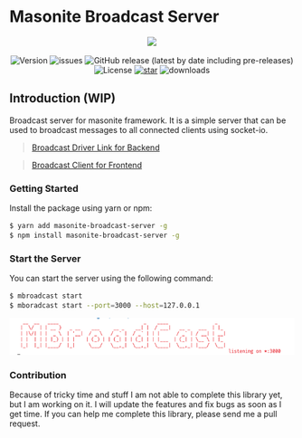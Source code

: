 # Masonite Broadcast Server

<p align="center">
    <img src="https://banners.beyondco.de/Masonite%20Broadcast%20Server.png?theme=light&packageManager=yarn+add&packageName=masonite-broadcast-server&pattern=charlieBrown&style=style_2&description=Broadcast+server+for+masonite+framework.&md=1&showWatermark=1&fontSize=100px&images=adjustments&widths=50&heights=50">
</p>

<p align="center">
  <img alt="Version" src="https://img.shields.io/npm/v/masonite-broadcast-server">
  <img alt="issues" src="https://img.shields.io/github/issues/yubarajshrestha/masonite-broadcast-server">
  <img alt="GitHub release (latest by date including pre-releases)" src="https://img.shields.io/github/v/release/yubarajshrestha/masonite-broadcast-server">
  <img alt="License" src="https://img.shields.io/github/license/yubarajshrestha/masonite-broadcast-server">
  <a href="https://github.com/yubarajshrestha/masonite-permission/stargazers"><img alt="star" src="https://img.shields.io/github/stars/yubarajshrestha/masonite-broadcast-server" /></a>
  <img alt="downloads" src="https://img.shields.io/npm/dm/masonite-broadcast-server" />
</p>

## Introduction (WIP)

Broadcast server for masonite framework. It is a simple server that can be used to broadcast messages to all connected clients using socket-io.

> [Broadcast Driver Link for Backend](https://github.com/yubarajshrestha/masonite-socketio-driver)

> [Broadcast Client for Frontend](https://github.com/yubarajshrestha/masonite-broadcast-client)

### Getting Started

Install the package using yarn or npm:

```sh
$ yarn add masonite-broadcast-server -g
$ npm install masonite-broadcast-server -g
```

### Start the Server

You can start the server using the following command:

```sh
$ mbroadcast start
$ mboradcast start --port=3000 --host=127.0.0.1
```

<img src="running.png" />


### Contribution
Because of tricky time and stuff I am not able to complete this library yet, but I am working on it. I will update the features and fix bugs as soon as I get time. If you can help me complete this library, please send me a pull request.
